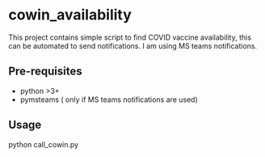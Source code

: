 # cowin_availability
This project contains simple script to find COVID vaccine availability, this can be automated to send notifications. I am using MS teams notifications.

## Pre-requisites

* python >3+
* pymsteams ( only if MS teams notifications are used)

## Usage

python call_cowin.py
